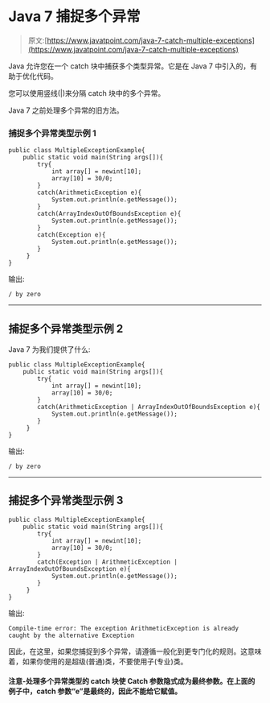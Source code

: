 # Java 7 捕捉多个异常

> 原文:[https://www.javatpoint.com/java-7-catch-multiple-exceptions](https://www.javatpoint.com/java-7-catch-multiple-exceptions)

Java 允许您在一个 catch 块中捕获多个类型异常。它是在 Java 7 中引入的，有助于优化代码。

您可以使用竖线(|)来分隔 catch 块中的多个异常。

Java 7 之前处理多个异常的旧方法。

### 捕捉多个异常类型示例 1

```
public class MultipleExceptionExample{  
	public static void main(String args[]){  
		try{  
			int array[] = newint[10];  
			array[10] = 30/0;  
		}  
		catch(ArithmeticException e){
			System.out.println(e.getMessage());
		}  
		catch(ArrayIndexOutOfBoundsException e){
			System.out.println(e.getMessage());
		}  
		catch(Exception e){
			System.out.println(e.getMessage());
		}  
	 }  
}

```

输出:

```
/ by zero

```

* * *

## 捕捉多个异常类型示例 2

Java 7 为我们提供了什么:

```
public class MultipleExceptionExample{  
	public static void main(String args[]){  
		try{  
			int array[] = newint[10];  
			array[10] = 30/0;  
		}  
		catch(ArithmeticException | ArrayIndexOutOfBoundsException e){
			System.out.println(e.getMessage());
		}  
	 }  
}

```

输出:

```
/ by zero

```

* * *

## 捕捉多个异常类型示例 3

```
public class MultipleExceptionExample{  
	public static void main(String args[]){  
		try{  
			int array[] = newint[10];  
			array[10] = 30/0;  
		}  
		catch(Exception | ArithmeticException | ArrayIndexOutOfBoundsException e){
			System.out.println(e.getMessage());
		}  
	 }  
}

```

输出:

```
Compile-time error: The exception ArithmeticException is already caught by the alternative Exception

```

因此，在这里，如果您捕捉到多个异常，请遵循一般化到更专门化的规则。这意味着，如果你使用的是超级(普通)类，不要使用子(专业)类。

#### 注意-处理多个异常类型的 catch 块使 Catch 参数隐式成为最终参数。在上面的例子中，catch 参数“e”是最终的，因此不能给它赋值。